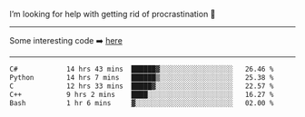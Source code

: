 I’m looking for help with getting rid of procrastination 🤔

-----

Some interesting code :arrow_right: [here](https://github.com/zhen8838/playground)

-----

<!--START_SECTION:waka-->

```txt
C#            14 hrs 43 mins  ██████▓░░░░░░░░░░░░░░░░░░   26.46 %
Python        14 hrs 7 mins   ██████▒░░░░░░░░░░░░░░░░░░   25.38 %
C             12 hrs 33 mins  █████▓░░░░░░░░░░░░░░░░░░░   22.57 %
C++           9 hrs 2 mins    ████░░░░░░░░░░░░░░░░░░░░░   16.27 %
Bash          1 hr 6 mins     ▓░░░░░░░░░░░░░░░░░░░░░░░░   02.00 %
```

<!--END_SECTION:waka-->

<!--
**zhen8838/zhen8838** is a ✨ _special_ ✨ repository because its `README.md` (this file) appears on your GitHub profile.

Here are some ideas to get you started:

- 🔭 I’m currently working on ...
- 🌱 I’m currently learning ...
- 👯 I’m looking to collaborate on ...
 ...
- 💬 Ask me about ...
- 📫 How to reach me: ...
- 😄 Pronouns: ...
- ⚡ Fun fact: ...
-->
